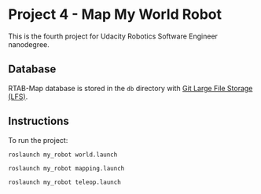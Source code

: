 #  Project 4 - Map My World Robot

This is the fourth project for Udacity Robotics Software Engineer nanodegree.

## Database

RTAB-Map database is stored in the `db` directory with [Git Large File Storage (LFS)](https://git-lfs.github.com/).

## Instructions

To run the project:

```
roslaunch my_robot world.launch 

roslaunch my_robot mapping.launch

roslaunch my_robot teleop.launch
```
